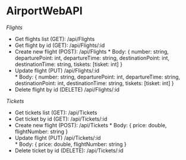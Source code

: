 # AirportWebAPI
_Flights_
* Get flights list (GET): /api/Flights
* Get flight by id (GET): /api/Flights/:id
* Create new flight (POST): /api/Flights
                          * Body: {
                                  number: string,
                                  departurePoint: int,
                                  departureTime: string,
                                  destinationPoint: int,
                                  destinationTime: string,
                                  tiskets: [tisket: int]
                                 }
* Update flight (PUT) /api/Flights/:id    
                           * Body: {
                                  number: string,
                                  departurePoint: int,
                                  departureTime: string,
                                  destinationPoint: int,
                                  destinationTime: string,
                                  tiskets: [tisket: int]
                                 }
* Delete flight by id (DELETE) /api/Flights/:id

                                 
_Tickets_
* Get tickets list (GET): /api/Tickets
* Get ticket by id (GET): /api/Tickets/:id
* Create new flight (POST): /api/Tickets
                          * Body: {
                                  price: double,
                                  flightNumber: string
                                 }
* Update flight (PUT) /api/Tickets/:id    
                           * Body: {
                                  price: double,
                                  flightNumber: string
                                 }
* Delete ticket by id (DELETE): /api/Tickets/:id                                 
